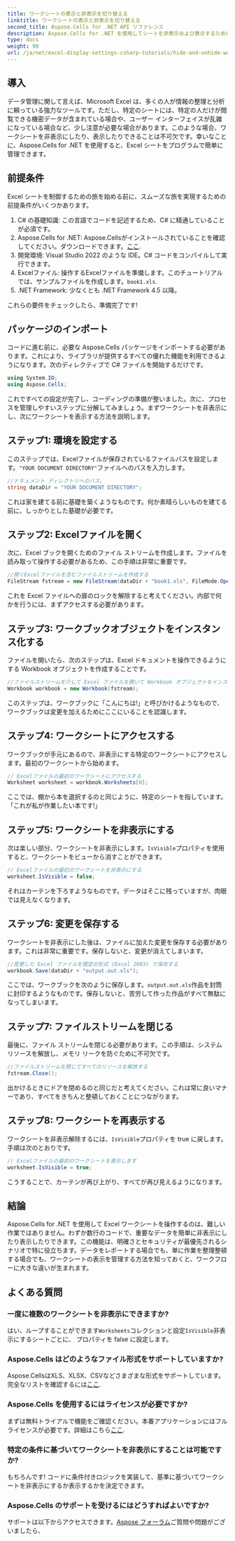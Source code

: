 ```yaml
---
title: ワークシートの表示と非表示を切り替える
linktitle: ワークシートの表示と非表示を切り替える
second_title: Aspose.Cells for .NET API リファレンス
description: Aspose.Cells for .NET を使用してシートを非表示および表示するための完全なガイドを使用して、Excel ワークシートの操作をマスターします。データ管理を効率化します。
type: docs
weight: 90
url: /ja/net/excel-display-settings-csharp-tutorials/hide-and-unhide-worksheet/
---
```

## 導入

データ管理に関して言えば、Microsoft Excel は、多くの人が情報の整理と分析に頼っている強力なツールです。ただし、特定のシートには、特定の人だけが閲覧できる機密データが含まれている場合や、ユーザー インターフェイスが乱雑になっている場合など、少し注意が必要な場合があります。このような場合、ワークシートを非表示にしたり、表示したりできることは不可欠です。幸いなことに、Aspose.Cells for .NET を使用すると、Excel シートをプログラムで簡単に管理できます。 

## 前提条件

Excel シートを制御するための旅を始める前に、スムーズな旅を実現するための前提条件がいくつかあります。

1. C# の基礎知識: この言語でコードを記述するため、C# に精通していることが必須です。
2.  Aspose.Cells for .NET: Aspose.Cellsがインストールされていることを確認してください。ダウンロードできます。[ここ](https://releases.aspose.com/cells/net/).
3. 開発環境: Visual Studio 2022 のような IDE。C# コードをコンパイルして実行できます。
4.  Excelファイル: 操作するExcelファイルを準備します。このチュートリアルでは、サンプルファイルを作成します。`book1.xls`.
5. .NET Framework: 少なくとも .NET Framework 4.5 以降。

これらの要件をチェックしたら、準備完了です!

## パッケージのインポート

コードに進む前に、必要な Aspose.Cells パッケージをインポートする必要があります。これにより、ライブラリが提供するすべての優れた機能を利用できるようになります。次のディレクティブで C# ファイルを開始するだけです。

```csharp
using System.IO;
using Aspose.Cells;
```

これですべての設定が完了し、コーディングの準備が整いました。次に、プロセスを管理しやすいステップに分解してみましょう。まずワークシートを非表示にし、次にワークシートを表示する方法を説明します。

## ステップ1: 環境を設定する

このステップでは、Excelファイルが保存されているファイルパスを設定します。`"YOUR DOCUMENT DIRECTORY"`ファイルへのパスを入力します。

```csharp
//ドキュメント ディレクトリへのパス。
string dataDir = "YOUR DOCUMENT DIRECTORY";
```

これは家を建てる前に基礎を築くようなものです。何か素晴らしいものを建てる前に、しっかりとした基礎が必要です。

## ステップ2: Excelファイルを開く

次に、Excel ブックを開くためのファイル ストリームを作成します。ファイルを読み取って操作する必要があるため、この手順は非常に重要です。

```csharp
//開くExcelファイルを含むファイルストリームを作成する
FileStream fstream = new FileStream(dataDir + "book1.xls", FileMode.Open);
```

これを Excel ファイルへの扉のロックを解除すると考えてください。内部で何かを行うには、まずアクセスする必要があります。

## ステップ3: ワークブックオブジェクトをインスタンス化する

ファイルを開いたら、次のステップは、Excel ドキュメントを操作できるようにする Workbook オブジェクトを作成することです。

```csharp
//ファイルストリームを介して Excel ファイルを開いて Workbook オブジェクトをインスタンス化する
Workbook workbook = new Workbook(fstream);
```

このステップは、ワークブックに「こんにちは!」と呼びかけるようなもので、ワークブックは変更を加えるためにここにいることを認識します。

## ステップ4: ワークシートにアクセスする

ワークブックが手元にあるので、非表示にする特定のワークシートにアクセスします。最初のワークシートから始めます。

```csharp
// Excelファイルの最初のワークシートにアクセスする
Worksheet worksheet = workbook.Worksheets[0];
```

ここでは、棚から本を選択するのと同じように、特定のシートを指しています。「これが私が作業したい本です!」

## ステップ5: ワークシートを非表示にする

次は楽しい部分、ワークシートを非表示にします。`IsVisible`プロパティを使用すると、ワークシートをビューから消すことができます。

```csharp
// Excelファイルの最初のワークシートを非表示にする
worksheet.IsVisible = false;
```

それはカーテンを下ろすようなものです。データはそこに残っていますが、肉眼では見えなくなります。

## ステップ6: 変更を保存する

ワークシートを非表示にした後は、ファイルに加えた変更を保存する必要があります。これは非常に重要です。保存しないと、変更が消えてしまいます。

```csharp
//変更した Excel ファイルを既定の形式 (Excel 2003) で保存する
workbook.Save(dataDir + "output.out.xls");
```

ここでは、ワークブックを次のように保存します。`output.out.xls`作品を封筒に封印するようなものです。保存しないと、苦労して作った作品がすべて無駄になってしまいます。

## ステップ7: ファイルストリームを閉じる

最後に、ファイル ストリームを閉じる必要があります。この手順は、システム リソースを解放し、メモリ リークを防ぐために不可欠です。

```csharp
//ファイルストリームを閉じてすべてのリソースを解放する
fstream.Close();
```

出かけるときにドアを閉めるのと同じだと考えてください。これは常に良いマナーであり、すべてをきちんと整頓しておくことにつながります。

## ステップ8: ワークシートを再表示する

ワークシートを非表示解除するには、`IsVisible`プロパティを true に戻します。手順は次のとおりです。

```csharp
// Excelファイルの最初のワークシートを表示します
worksheet.IsVisible = true;
```

こうすることで、カーテンが再び上がり、すべてが再び見えるようになります。

## 結論

Aspose.Cells for .NET を使用して Excel ワークシートを操作するのは、難しい作業ではありません。わずか数行のコードで、重要なデータを簡単に非表示にしたり表示したりできます。この機能は、明確さとセキュリティが最優先されるシナリオで特に役立ちます。データをレポートする場合でも、単に作業を整理整頓する場合でも、ワークシートの表示を管理する方法を知っておくと、ワークフローに大きな違いが生まれます。

## よくある質問

### 一度に複数のワークシートを非表示にできますか?
はい、ループすることができます`Worksheets`コレクションと設定`IsVisible`非表示にするシートごとに、 プロパティを false に設定します。

### Aspose.Cells はどのようなファイル形式をサポートしていますか?
 Aspose.CellsはXLS、XLSX、CSVなどさまざまな形式をサポートしています。完全なリストを確認するには[ここ](https://reference.aspose.com/cells/net/).

### Aspose.Cells を使用するにはライセンスが必要ですか?
まずは無料トライアルで機能をご確認ください。本番アプリケーションにはフルライセンスが必要です。詳細はこちら[ここ](https://purchase.aspose.com/buy).

### 特定の条件に基づいてワークシートを非表示にすることは可能ですか?
もちろんです! コードに条件付きロジックを実装して、基準に基づいてワークシートを非表示にするか表示するかを決定できます。

### Aspose.Cells のサポートを受けるにはどうすればよいですか?
サポートは以下からアクセスできます。[Aspose フォーラム](https://forum.aspose.com/c/cells/9)ご質問や問題がございましたら、